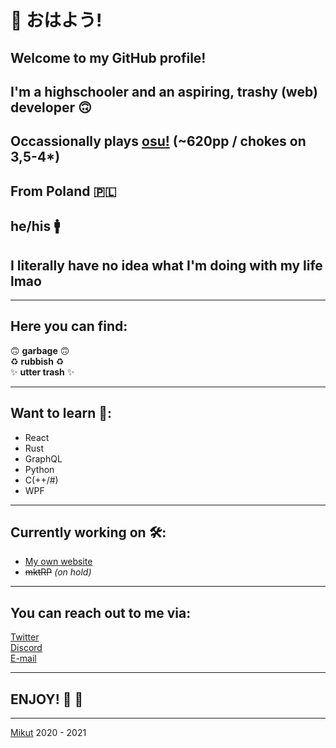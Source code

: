 <!--
**Mikutut/Mikutut** is a ✨ _special_ ✨ repository because its `README.md` (this file) appears on your GitHub profile.

Here are some ideas to get you started:

- 🔭 I’m currently working on ...
- 🌱 I’m currently learning ...
- 👯 I’m looking to collaborate on ...
- 🤔 I’m looking for help with ...
- 💬 Ask me about ...
- 📫 How to reach me: ...
- 😄 Pronouns: ...
- ⚡ Fun fact: ...
-->

# :wave: おはよう!

## Welcome to my GitHub profile!

## I'm a highschooler and an aspiring, trashy (web) developer :upside_down_face:

## Occassionally plays [osu!](https://mikut.dev/osu) (~620pp / chokes on 3,5-4*)

## From Poland 🇵🇱

## he/his 🚹

## I literally have no idea what I'm doing with my life lmao

---

## Here you can find:

:upside_down_face: **garbage** :upside_down_face:  
:recycle: **rubbish** :recycle:  
:sparkles: **utter trash** :sparkles:  

---

## Want to learn 📘:

- React
- Rust
- GraphQL
- Python
- C(++/#)
- WPF

---

## Currently working on 🛠️:

- [My own website](https://mikut.dev)
- ~~mktRP~~ *(on hold)*
 
---

## You can reach out to me via:

[Twitter](https://twitter.com/mikutut)  
[Discord](https://discord.com/users/299405708690980866)  
[E-mail](mailto:marcinmikula840@gmail.com)  

---

## ENJOY! :tada: :rocket:

---

[Mikut](https://mikut.dev) 2020 - 2021
